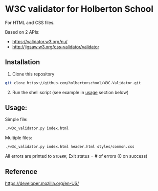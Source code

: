 # W3C validator for Holberton School

For HTML and CSS files.

Based on 2 APIs:

- https://validator.w3.org/nu/
- http://jigsaw.w3.org/css-validator/validator

## Installation
1. Clone this repository
```sh
git clone https://github.com/holbertonschool/W3C-Validator.git
```

2. Run the shell script (see example in [usage](#usage) section below)

## Usage:

Simple file:

```sh
./w3c_validator.py index.html
```

Multiple files:

```sh
./w3c_validator.py index.html header.html styles/common.css
```

All errors are printed to `STDERR`; Exit status = # of errors (0 on success)


## Reference

https://developer.mozilla.org/en-US/
